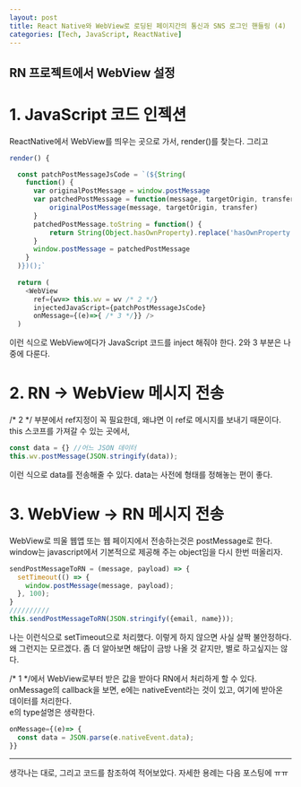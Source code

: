 ```yaml
---
layout: post
title: React Native와 WebView로 로딩된 페이지간의 통신과 SNS 로그인 핸들링 (4)
categories: [Tech, JavaScript, ReactNative]
---
```


RN 프로젝트에서 WebView 설정
---------------------------

# 1. JavaScript 코드 인젝션

ReactNative에서 WebView를 띄우는 곳으로 가서, render()를 찾는다. 그리고
```javascript
render() {

  const patchPostMessageJsCode = `(${String(
    function() {
      var originalPostMessage = window.postMessage
      var patchedPostMessage = function(message, targetOrigin, transfer) {
          originalPostMessage(message, targetOrigin, transfer)
      }
      patchedPostMessage.toString = function() {
          return String(Object.hasOwnProperty).replace('hasOwnProperty', 'postMessage')
      }
      window.postMessage = patchedPostMessage
    }
  )})();`
  
  return (
    <WebView
      ref={wv=> this.wv = wv /* 2 */} 
      injectedJavaScript={patchPostMessageJsCode} 
      onMessage={(e)=>{ /* 3 */}} />
  )
```
이런 식으로 WebView에다가 JavaScript 코드를 inject 해줘야 한다. 2와 3 부분은 나중에 다룬다.

# 2. RN -> WebView 메시지 전송

/* 2 */ 부분에서 ref지정이 꼭 필요한데, 왜냐면 이 ref로 메시지를 보내기 때문이다. this 스코프를 가져갈 수 있는 곳에서,
```javascript
const data = {} //어느 JSON 데이터
this.wv.postMessage(JSON.stringify(data));
```
이런 식으로 data를 전송해줄 수 있다. data는 사전에 형태를 정해놓는 편이 좋다.

# 3. WebView -> RN 메시지 전송

WebView로 띄울 웹앱 또는 웹 페이지에서 전송하는것은 postMessage로 한다.\
window는 javascript에서 기본적으로 제공해 주는 object임을 다시 한번 떠올리자.
```javascript
sendPostMessageToRN = (message, payload) => {
  setTimeout(() => {
    window.postMessage(message, payload);
  }, 100);
}
//////////
this.sendPostMessageToRN(JSON.stringify({email, name}));
```
나는 이런식으로 setTimeout으로 처리했다. 이렇게 하지 않으면 사실 살짝 불안정하다. \
왜 그런지는 모르겠다. 좀 더 알아보면 해답이 금방 나올 것 같지만, 별로 하고싶지는 않다.

/* 1 */에서 WebView로부터 받은 값을 받아다 RN에서 처리하게 할 수 있다. \
onMessage의 callback을 보면, e에는 nativeEvent라는 것이 있고, 여기에 받아온 데이터를 처리한다.\
e의 type설명은 생략한다.

```javascript
onMessage={(e)=> {
  const data = JSON.parse(e.nativeEvent.data);
}}
```

------------
생각나는 대로, 그리고 코드를 참조하여 적어보았다. 자세한 용례는 다음 포스팅에 ㅠㅠ

